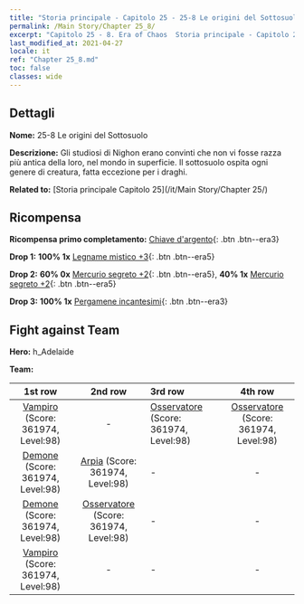 ```yaml
---
title: "Storia principale - Capitolo 25 - 25-8 Le origini del Sottosuolo"
permalink: /Main Story/Chapter 25_8/
excerpt: "Capitolo 25 - 8. Era of Chaos  Storia principale - Capitolo 25_8. 25-8 Le origini del Sottosuolo"
last_modified_at: 2021-04-27
locale: it
ref: "Chapter 25_8.md"
toc: false
classes: wide
---
```


## Dettagli

 **Nome:** 25-8 Le origini del Sottosuolo

 **Descrizione:** Gli studiosi di Nighon erano convinti che non vi fosse razza più antica della loro, nel mondo in superficie. Il sottosuolo ospita ogni genere di creatura, fatta eccezione per i draghi.

 **Related to:** [Storia principale Capitolo 25](/it/Main Story/Chapter 25/)

## Ricompensa

 **Ricompensa primo completamento:** [Chiave d'argento](/ItemsIT/con_693/){: .btn .btn--era3}

 **Drop 1:** **100% 1x** [Legname mistico +3](/ItemsIT/mat_83/){: .btn .btn--era5}

 **Drop 2:** **60% 0x** [Mercurio segreto +2](/ItemsIT/mat_77/){: .btn .btn--era5}, **40% 1x** [Mercurio segreto +2](/ItemsIT/mat_77/){: .btn .btn--era5}

 **Drop 3:** **100% 1x** [Pergamene incantesimi](/ItemsIT/con_694/){: .btn .btn--era3}


## Fight against Team
 **Hero:** h_Adelaide

 **Team:**


  | 1st row | 2nd row | 3rd row | 4th row |
  |:----:|:----:|:----|:----:|
  | [Vampiro](/it/units/Vampire/) (Score: 361974, Level:98)  | - | [Osservatore](/it/units/Beholder/) (Score: 361974, Level:98)  | [Osservatore](/it/units/Beholder/) (Score: 361974, Level:98)  |
  | [Demone](/it/units/Demon/) (Score: 361974, Level:98)  | [Arpia](/it/units/Harpy/) (Score: 361974, Level:98)  | - | - |
  | [Demone](/it/units/Demon/) (Score: 361974, Level:98)  | [Osservatore](/it/units/Beholder/) (Score: 361974, Level:98)  | - | - |
  | [Vampiro](/it/units/Vampire/) (Score: 361974, Level:98)  | - | - | - |


